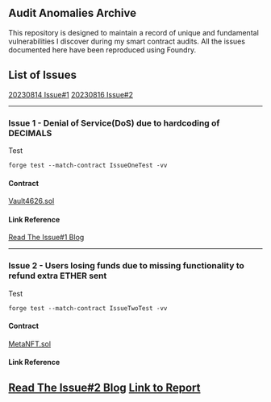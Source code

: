 ## Audit Anomalies Archive

This repository is designed to maintain a record of unique and fundamental vulnerabilities I discover during my smart contract audits. All the issues documented here have been reproduced using Foundry.

## List of Issues
[20230814 Issue#1](#issue-1---denial-of-servicedos-due-to-hardcoding-of-decimals)
[20230816 Issue#2](#issue-1---denial-of-servicedos-due-to-hardcoding-of-decimals)

---

### Issue 1 - Denial of Service(DoS) due to hardcoding of DECIMALS

Test
```
forge test --match-contract IssueOneTest -vv
```

#### Contract
[Vault4626.sol](src/Issue1/Vault4626.sol)

#### Link Reference
[Read The Issue#1 Blog](https://zuhaibmd.medium.com/audit-anomalies-archive-issue-1-7caf714fec8b)

---
### Issue 2 - Users losing funds due to missing functionality to refund extra ETHER sent

Test
```
forge test --match-contract IssueTwoTest -vv
```

#### Contract
[MetaNFT.sol](src/Issue2/MetaNFT.sol)

#### Link Reference
[Read The Issue#2 Blog](https://zuhaibmd.medium.com/audit-anomalies-archive-issue-1-7caf714fec8b)
[Link to Report]()
---
